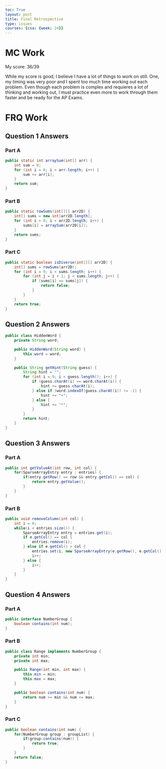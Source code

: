 ```yaml
---
toc: True
layout: post
title: Final Retrospective
type: issues
courses: {csa: {week: 24}}
---
```


# MC Work

My score: 36/39

While my score is good, I believe I have a lot of things to work on still. One, my timing was very poor and I spent too much time working out each problem. Even though each problem is complex and requieres a lot of thinking and working out, I must practice even more to work through them faster and be ready for the AP Exams.

# FRQ Work

## Question 1 Answers

### Part A

```java
public static int arraySum(int[] arr) {
    int sum = 0;
    for (int i = 0; i < arr.length; i++) {
        sum += arr[i];
    }
    return sum;
}
```

### Part B

```java
public static rowSums(int[][] arr2D) {
    int[] sums = new int[arr2D.length];
    for (int i = 0; i < arr2D.length; i++) {
        sums[i] = arraySum(arr2D[i]);
    }
    return sums;
}
```

### Part C

```java
public static boolean isDiverse(int[][] arr2D) {
    int[] sums = rowSums(arr2D);
    for (int i = 0; i < sums.length; i++) {
        for (int j = i + 1; j < sums.length; j++) {
            if (sums[i] == sums[j]) {
                return false;
            }
        }
    }
    return true;
}
```

## Question 2 Answers

```java
public class HiddenWord {
    private String word;

    public HiddenWord(String word) {
        this.word = word;
    }

    public String getHint(String guess) {
        String hint = "";
        for (int i = 0; i < guess.length(); i++) {
            if (guess.charAt(i) == word.charAt(i)) {
                hint += guess.charAt(i);
            } else if (word.indexOf(guess.charAt(i)) != -1) {
                hint += "+";
            } else {
                hint += "*";
            }
        }
        return hint;
    }
}
```

## Question 3 Answers

### Part A

```java
public int getValueAt(int row, int col) {
    for(SparseArrayEntry entry : entries) {
        if(entry.getRow() == row && entry.getCol() == col) {
            return entry.getValue();
        }
    }
}
```

### Part B

```java
public void removeColumn(int col) {
    int i = 0;
    while(i < entries.size()) {
        SparseArrayEntry entry = entries.get(i);
        if e.getCol() == col {
            entries.remove(i);
        } else if e.getCol() > col {
            entries.set(i, new SparseArrayEntry(e.getRow(), e.getCol() - 1, e.getValue()));
            i++;
        } else {
            i++;
        }
    }
}
```

## Question 4 Answers

### Part A

```java 
public interface NumberGroup {
    boolean contains(int num);
}
```

### Part B

```java
public class Range implements NumberGroup {
    private int min;
    private int max;

    public Range(int min, int max) {
        this.min = min;
        this.max = max;
    }

    public boolean contains(int num) {
        return num >= min && num <= max;
    }
}
```

### Part C

```java
public boolean contains(int num) {
    for(NumberGroup group : groupList) {
        if(group.contains(num)) {
            return true;
        }
    }
    return false;
}
```